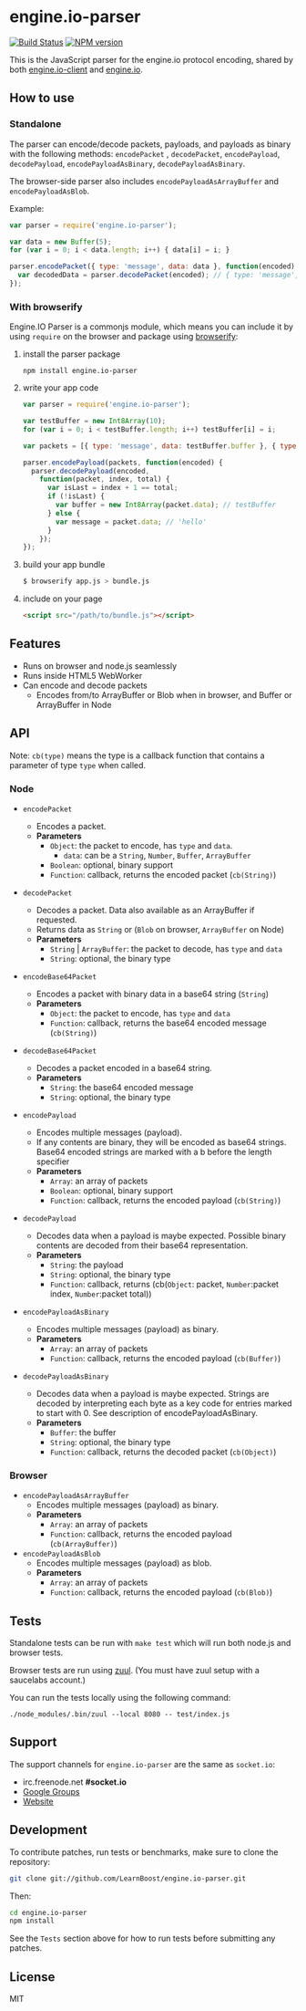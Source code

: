 # engine.io-parser

[![Build Status](https://secure.travis-ci.org/socketio/engine.io-parser.svg?branch=master)](https://travis-ci.org/socketio/engine.io-parser)
[![NPM version](https://badge.fury.io/js/engine.io-parser.svg)](https://npmjs.com/package/engine.io-parser)

This is the JavaScript parser for the engine.io protocol encoding, shared by both
[engine.io-client](https://github.com/socketio/engine.io-client) and
[engine.io](https://github.com/socketio/engine.io).

## How to use

### Standalone

The parser can encode/decode packets, payloads, and payloads as binary with the following methods: `encodePacket`
, `decodePacket`, `encodePayload`,
`decodePayload`, `encodePayloadAsBinary`, `decodePayloadAsBinary`.

The browser-side parser also includes `encodePayloadAsArrayBuffer` and `encodePayloadAsBlob`.

Example:

```js
var parser = require('engine.io-parser');

var data = new Buffer(5);
for (var i = 0; i < data.length; i++) { data[i] = i; }

parser.encodePacket({ type: 'message', data: data }, function(encoded) {
  var decodedData = parser.decodePacket(encoded); // { type: 'message', data: data }
});
```

### With browserify

Engine.IO Parser is a commonjs module, which means you can include it by using
`require` on the browser and package using [browserify](http://browserify.org/):

1. install the parser package

    ```shell
    npm install engine.io-parser
    ```

1. write your app code

    ```js
    var parser = require('engine.io-parser');

    var testBuffer = new Int8Array(10);
    for (var i = 0; i < testBuffer.length; i++) testBuffer[i] = i;

    var packets = [{ type: 'message', data: testBuffer.buffer }, { type: 'message', data: 'hello' }];

    parser.encodePayload(packets, function(encoded) {
      parser.decodePayload(encoded,
        function(packet, index, total) {
          var isLast = index + 1 == total;
          if (!isLast) {
            var buffer = new Int8Array(packet.data); // testBuffer
          } else {
            var message = packet.data; // 'hello'
          }
        });
    });
    ```

1. build your app bundle

    ```bash
    $ browserify app.js > bundle.js
    ```

1. include on your page

    ```html
    <script src="/path/to/bundle.js"></script>
    ```

## Features

- Runs on browser and node.js seamlessly
- Runs inside HTML5 WebWorker
- Can encode and decode packets
    - Encodes from/to ArrayBuffer or Blob when in browser, and Buffer or ArrayBuffer in Node

## API

Note: `cb(type)` means the type is a callback function that contains a parameter of type `type` when called.

### Node

- `encodePacket`
    - Encodes a packet.
    - **Parameters**
        - `Object`: the packet to encode, has `type` and `data`.
            - `data`: can be a `String`, `Number`, `Buffer`, `ArrayBuffer`
        - `Boolean`: optional, binary support
        - `Function`: callback, returns the encoded packet (`cb(String)`)
- `decodePacket`
    - Decodes a packet. Data also available as an ArrayBuffer if requested.
    - Returns data as `String` or (`Blob` on browser, `ArrayBuffer` on Node)
    - **Parameters**
        - `String` | `ArrayBuffer`: the packet to decode, has `type` and `data`
        - `String`: optional, the binary type

- `encodeBase64Packet`
    - Encodes a packet with binary data in a base64 string (`String`)
    - **Parameters**
        - `Object`: the packet to encode, has `type` and `data`
        - `Function`: callback, returns the base64 encoded message (`cb(String)`)
- `decodeBase64Packet`
    - Decodes a packet encoded in a base64 string.
    - **Parameters**
        - `String`: the base64 encoded message
        - `String`: optional, the binary type

- `encodePayload`
    - Encodes multiple messages (payload).
    - If any contents are binary, they will be encoded as base64 strings. Base64 encoded strings are marked with a b
      before the length specifier
    - **Parameters**
        - `Array`: an array of packets
        - `Boolean`: optional, binary support
        - `Function`: callback, returns the encoded payload (`cb(String)`)
- `decodePayload`
    - Decodes data when a payload is maybe expected. Possible binary contents are decoded from their base64
      representation.
    - **Parameters**
        - `String`: the payload
        - `String`: optional, the binary type
        - `Function`: callback, returns (cb(`Object`: packet, `Number`:packet index, `Number`:packet total))

- `encodePayloadAsBinary`
    - Encodes multiple messages (payload) as binary.
    - **Parameters**
        - `Array`: an array of packets
        - `Function`: callback, returns the encoded payload (`cb(Buffer)`)
- `decodePayloadAsBinary`
    - Decodes data when a payload is maybe expected. Strings are decoded by interpreting each byte as a key code for
      entries marked to start with 0. See description of encodePayloadAsBinary.
    - **Parameters**
        - `Buffer`: the buffer
        - `String`: optional, the binary type
        - `Function`: callback, returns the decoded packet (`cb(Object)`)

### Browser

- `encodePayloadAsArrayBuffer`
    - Encodes multiple messages (payload) as binary.
    - **Parameters**
        - `Array`: an array of packets
        - `Function`: callback, returns the encoded payload (`cb(ArrayBuffer)`)
- `encodePayloadAsBlob`
    - Encodes multiple messages (payload) as blob.
    - **Parameters**
        - `Array`: an array of packets
        - `Function`: callback, returns the encoded payload (`cb(Blob)`)

## Tests

Standalone tests can be run with `make test` which will run both node.js and browser tests.

Browser tests are run using [zuul](https://github.com/defunctzombie/zuul).
(You must have zuul setup with a saucelabs account.)

You can run the tests locally using the following command:

```
./node_modules/.bin/zuul --local 8080 -- test/index.js
```

## Support

The support channels for `engine.io-parser` are the same as `socket.io`:

- irc.freenode.net **#socket.io**
- [Google Groups](http://groups.google.com/group/socket_io)
- [Website](http://socket.io)

## Development

To contribute patches, run tests or benchmarks, make sure to clone the repository:

```bash
git clone git://github.com/LearnBoost/engine.io-parser.git
```

Then:

```bash
cd engine.io-parser
npm install
```

See the `Tests` section above for how to run tests before submitting any patches.

## License

MIT
